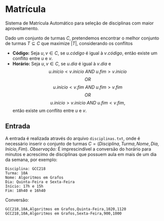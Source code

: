 # Matrícula

Sistema de Matrícula Automático para seleção de disciplinas com maior aproveitamento.

Dado um conjunto de turmas $C$, pretendemos encontrar o melhor conjunto de turmas $T \subseteq C$ que maximize $|T|$, considerando os conflitos
- **Código:** Seja $u,v \in C$, se $u.código$ é igual à $v.código$, então existe um conflito entre $u$ e $v$.
- **Horário:** Seja $u,v \in C$, se $u.dia$ é igual à $v.dia$ e 
$$u.início < v.início \text{ }  AND \text{ } u.fim > v.inicio$$
$$OR$$
$$u.início < v.fim \text{ }  AND \text{ } u.fim > v.fim$$
$$OR$$
$$u.início > v.início \text{ }  AND \text{ } u.fim < v.fim,$$
então existe um conflito entre $u$ e $v$.

## Entrada
A entrada é realizada através do arquivo `disciplinas.txt`, onde é necessário inserir o conjunto de turmas $C = (Disciplina,Turma,Nome,Dia,Início,Fim)$.
*Observação:* É imprescindível a conversão do horário para minutos e acrescimo de disciplinas que possuem aula em mais de um dia da semana, por exemplo:

```
Disciplina: GCC218
Turma: 10A
Nome: Algoritmos em Grafos
Dia: Quinta-Feira e Sexta-Feira
Início: 17h e 15h
Fim: 18h40 e 16h40
```

Conversão:
```
GCC218,10A,Algoritmos em Grafos,Quinta-Feira,1020,1120
GCC218,10A,Algoritmos em Grafos,Sexta-Feira,900,1000
```